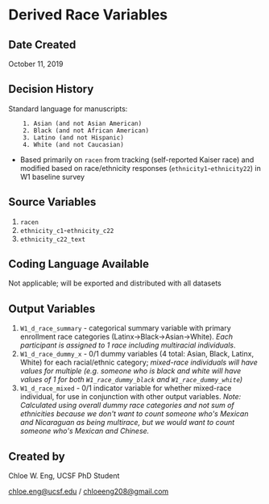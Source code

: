 # Derived Race Variables

## Date Created
October 11, 2019

## Decision History
Standard language for manuscripts:

		1. Asian (and not Asian American)
		2. Black (and not African American)
		3. Latino (and not Hispanic)
		4. White (and not Caucasian)
		
* Based primarily on `racen` from tracking (self-reported Kaiser race) and modified based on race/ethnicity responses (`ethnicity1`-`ethnicity22`) in W1 baseline survey

## Source Variables
1. `racen`
2. `ethnicity_c1`-`ethnicity_c22`
3. `ethnicity_c22_text`

## Coding Language Available
Not applicable; will be exported and distributed with all datasets

## Output Variables
1. `W1_d_race_summary` - categorical summary variable with primary enrollment race categories (Latinx->Black->Asian->White). 
	*Each participant is assigned to 1 race including multiracial individuals*.
2. `W1_d_race_dummy_x` - 0/1 dummy variables (4 total: Asian, Black, Latinx, White) for each racial/ethnic category; 
	*mixed-race individuals will have values for multiple (e.g. someone who is black and white will have values of 1 for both `W1_race_dummy_black` and `W1_race_dummy_white`)*
3. `W1_d_race_mixed` - 0/1 indicator variable for whether mixed-race individual, for use in conjunction with other output variables. 
	*Note: Calculated using overall dummy race categories and not sum of ethnicities because we don't want to count someone who's Mexican and Nicaraguan as being multirace, but we would want to count someone who's Mexican and Chinese.*

## Created by

Chloe W. Eng, UCSF PhD Student

chloe.eng@ucsf.edu / chloeeng208@gmail.com
